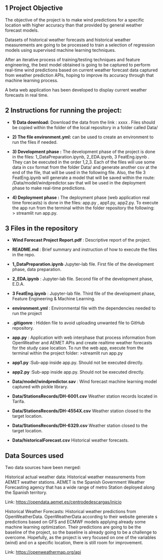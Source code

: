 
## 1 Project Objective

The objective of the project is to make wind predictions for a specific location with higher accuracy than that provided by general weather forecast models. 

Datasets of historical weather forecasts and historical weather measurements are going to be processed to train a selection of regression models using supervised machine learning techniques.

After an iterative process of training/testing techniques and feature engineering, the best model obtained is going to be captured to perform real-time wind predictions based on current weather forecast data captured from weather prediction APIs, hoping to improve its accuracy through that machine learning process.

A beta web application has been developed to display current weather forecasts in real time. 

## 2 Instructions for running the project:

* **1) Data download:** Download the data from the link : xxxx . Files should be copied within the folder of the local repository in a folder called Data/

* **2) The file environment.yml:** can be used to create an environment to run the files if needed.

* **3) Development phase :** The development phase of the project is done in the files: 1_DataPreparation.ipynb, 2_EDA.ipynb, 3 FeatEng.ipynb . They can be executed in the order 1,2,3. Each of the files will use some data in csv format from the folder Data/ and generate another csv at the end of the file, that will be used in the following file. Also, the file 3 FeatEng.ipynb will generate a model that will be saved within the route: /Data/model/windpredictor.sav that will be used in the deployment phase to make real-time predictions. 

* **4) Deployment phase :** The deployment phase (web application real time forecasts) is done in the files: app.py , app1.py, app2.py. To execute the app run from the terminal within the folder repository the following: > streamlit run app.py. 

## 3 Files in the repository

* **Wind Forecast Project Report.pdf** : Descriptive report of the project.

* **README.md** : Brief summary and instruction of how to execute the files in the repo.

* **1_DataPreparation.ipynb**
Jupyter-lab file. First file of the development phase, data preparation.

* **2_EDA.ipynb** : Jupyter-lab file. Second file of the development phase, E.D.A.

* **3 FeatEng.ipynb** : Jupyter-lab file. Third file of the development phase, Feature Engineering & Machine Learning.

* **environment.yml** : Environmental file with the dependencies needed to run the project

* **.gitigonre** : Hidden file to avoid uploading unwanted file to GitHub repository.

* **app.py** : 	Application with web interphase that process information from OpenWeather and AEMET APIs and create realtime weather forecasts for the study case location. To run the web app, execute from the terminal within the project folder: >streamlit run app.py

* **app1.py** :Sub-app inside app.py. Should not be executed directly.

* **app2.py** :Sub-app inside app.py. Should not be executed directly.

* **Data/model/windpredictor.sav** : Wind forecast machine learning model captured with pickle library.

* **Data/StationsRecords/DH-6001.csv** Weather station records located in Tarifa. 

* **Data/StationsRecords/DH-4554X.csv** Weather station closed to the target location. 

* **Data/StationsRecords/DH-6329.csv** Weather station closed to the target location.

* **Data/historicalForecast.csv** Historical weather forecasts. 


## Data Sources used

Two data sources have been merged:

Historical actual weather data: Historical weather measurements from AEMET weather stations. AEMET is the Spanish Government Weather Forecasting agency that has a wide range of metro Station deployed along the Spanish territory.

Link: https://opendata.aemet.es/centrodedescargas/inicio

Historical Weather Forecasts: Historical weather predictions from OpenWeatherData. OpenWeatherData according to their website generate s predictions based on GFS and ECMWF models applying already some machine learning optimization. Their predictions are going to be the baseline of the project, so the baseline is already going to be a challenge to overcome. Hopefully, as the project is very focused on one of the variables (wind) and on a specific location, there is still room for improvement.

Link: https://openweathermap.org/api
